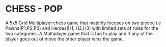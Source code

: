 
# CHESS - POP

A 5x5 Grid Multiplayer chess game that majorily focuses on two piecec i.e Pawns(P1,P2,P3) and Heroes(H1, H2,H3) with limited sets of rules for the two categories. 
A Multiplayer game that is fun to play and if any of the player goes out of move the other player wins the game.

